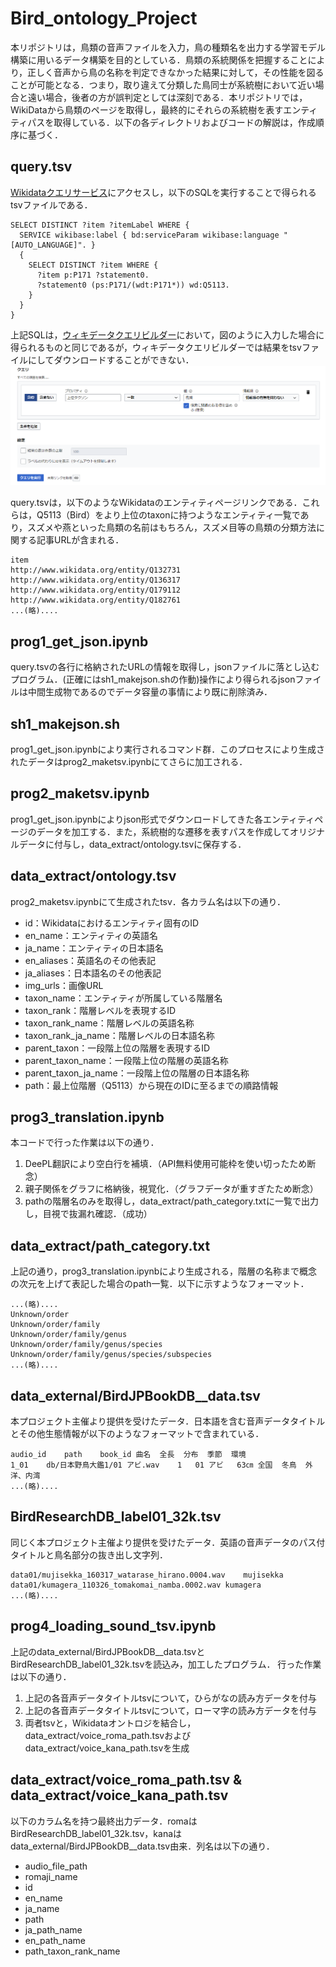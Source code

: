 # Bird_ontology_Project

本リポジトリは，鳥類の音声ファイルを入力，鳥の種類名を出力する学習モデル構築に用いるデータ構築を目的としている．鳥類の系統関係を把握することにより，正しく音声から鳥の名称を判定できなかった結果に対して，その性能を図ることが可能となる．つまり，取り違えて分類した鳥同士が系統樹において近い場合と遠い場合，後者の方が誤判定としては深刻である．本リポジトリでは，WikiDataから鳥類のページを取得し，最終的にそれらの系統樹を表すエンティティパスを取得している．以下の各ディレクトリおよびコードの解説は，作成順序に基づく．

## query.tsv 

[Wikidataクエリサービス](https://query.wikidata.org/)にアクセスし，以下のSQLを実行することで得られるtsvファイルである．

```
SELECT DISTINCT ?item ?itemLabel WHERE {
  SERVICE wikibase:label { bd:serviceParam wikibase:language "[AUTO_LANGUAGE]". }
  {
    SELECT DISTINCT ?item WHERE {
      ?item p:P171 ?statement0.
      ?statement0 (ps:P171/(wdt:P171*)) wd:Q5113.
    }
  }
}
```
上記SQLは，[ウィキデータクエリビルダー](https://query.wikidata.org/querybuilder/?uselang=ja)において，図のように入力した場合に得られるものと同じであるが，ウィキデータクエリビルダーでは結果をtsvファイルにしてダウンロードすることができない．
![image](README_img/wikidata_query_gui.png)


query.tsvは，以下のようなWikidataのエンティティページリンクである．これらは，Q5113（Bird）をより上位のtaxonに持つようなエンティティ一覧であり，スズメや燕といった鳥類の名前はもちろん，スズメ目等の鳥類の分類方法に関する記事URLが含まれる．

```
item
http://www.wikidata.org/entity/Q132731
http://www.wikidata.org/entity/Q136317
http://www.wikidata.org/entity/Q179112
http://www.wikidata.org/entity/Q182761
...(略)....
```

## prog1_get_json.ipynb
query.tsvの各行に格納されたURLの情報を取得し，jsonファイルに落とし込むプログラム．(正確にはsh1_makejson.shの作動)操作により得られるjsonファイルは中間生成物であるのでデータ容量の事情により既に削除済み．

## sh1_makejson.sh
prog1_get_json.ipynbにより実行されるコマンド群．このプロセスにより生成されたデータはprog2_maketsv.ipynbにてさらに加工される．

## prog2_maketsv.ipynb
prog1_get_json.ipynbによりjson形式でダウンロードしてきた各エンティティページのデータを加工する．また，系統樹的な遷移を表すパスを作成してオリジナルデータに付与し，data_extract/ontology.tsvに保存する．

## data_extract/ontology.tsv
prog2_maketsv.ipynbにて生成されたtsv．各カラム名は以下の通り．

+  id：Wikidataにおけるエンティティ固有のID
+  en_name：エンティティの英語名
+  ja_name：エンティティの日本語名
+  en_aliases：英語名のその他表記
+  ja_aliases：日本語名のその他表記
+  img_urls：画像URL
+  taxon_name：エンティティが所属している階層名
+  taxon_rank：階層レベルを表現するID
+  taxon_rank_name：階層レベルの英語名称
+  taxon_rank_ja_name：階層レベルの日本語名称
+  parent_taxon：一段階上位の階層を表現するID
+  parent_taxon_name：一段階上位の階層の英語名称
+  parent_taxon_ja_name：一段階上位の階層の日本語名称
+  path：最上位階層（Q5113）から現在のIDに至るまでの順路情報

## prog3_translation.ipynb
本コードで行った作業は以下の通り．
1. DeePL翻訳により空白行を補填．（API無料使用可能枠を使い切ったため断念）
2. 親子関係をグラフに格納後，視覚化．（グラフデータが重すぎたため断念）
3. pathの階層名のみを取得し，data_extract/path_category.txtに一覧で出力し，目視で抜漏れ確認．（成功）

## data_extract/path_category.txt
上記の通り，prog3_translation.ipynbにより生成される，階層の名称まで概念の次元を上げて表記した場合のpath一覧．以下に示すようなフォーマット．

```
...(略)....
Unknown/order
Unknown/order/family
Unknown/order/family/genus
Unknown/order/family/genus/species
Unknown/order/family/genus/species/subspecies
...(略)....
```

## data_external/BirdJPBookDB__data.tsv
本プロジェクト主催より提供を受けたデータ．日本語を含む音声データタイトルとその他生態情報が以下のようなフォーマットで含まれている．
```
audio_id	path	book_id	曲名	全長	分布	季節	環境
1_01	db/日本野鳥大鑑1/01 アビ.wav	1	01 アビ	63㎝	全国	冬鳥	外洋、内湾
...(略)....
```

## BirdResearchDB_label01_32k.tsv
同じく本プロジェクト主催より提供を受けたデータ．英語の音声データのパス付タイトルと鳥名部分の抜き出し文字列．
```
data01/mujisekka_160317_watarase_hirano.0004.wav	mujisekka
data01/kumagera_110326_tomakomai_namba.0002.wav	kumagera
...(略)....
```

## prog4_loading_sound_tsv.ipynb
上記のdata_external/BirdJPBookDB__data.tsvとBirdResearchDB_label01_32k.tsvを読込み，加工したプログラム．
行った作業は以下の通り．
1. 上記の各音声データタイトルtsvについて，ひらがなの読み方データを付与
2. 上記の各音声データタイトルtsvについて，ローマ字の読み方データを付与
3. 両者tsvと，Wikidataオントロジを結合し，data_extract/voice_roma_path.tsvおよびdata_extract/voice_kana_path.tsvを生成

## data_extract/voice_roma_path.tsv & data_extract/voice_kana_path.tsv
以下のカラム名を持つ最終出力データ．romaはBirdResearchDB_label01_32k.tsv，kanaはdata_external/BirdJPBookDB__data.tsv由来．列名は以下の通り．
+  audio_file_path
+  romaji_name
+  id
+  en_name
+  ja_name
+  path
+  ja_path_name
+  en_path_name
+  path_taxon_rank_name
